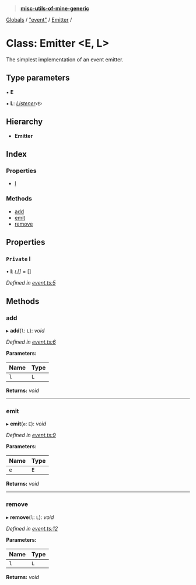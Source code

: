 > **[misc-utils-of-mine-generic](../README.md)**

[Globals](../globals.md) / ["event"](../modules/_event_.md) / [Emitter](_event_.emitter.md) /

# Class: Emitter <**E, L**>

The simplest implementation of an event emitter.

## Type parameters

▪ **E**

▪ **L**: *[Listener](../modules/_event_.md#listener)‹*`E`*›*

## Hierarchy

* **Emitter**

## Index

### Properties

* [l](_event_.emitter.md#private-l)

### Methods

* [add](_event_.emitter.md#add)
* [emit](_event_.emitter.md#emit)
* [remove](_event_.emitter.md#remove)

## Properties

### `Private` l

• **l**: *`L`[]* =  []

*Defined in [event.ts:5](https://github.com/cancerberoSgx/misc-utils-of-mine/blob/ca10768/misc-utils-of-mine-generic/src/event.ts#L5)*

## Methods

###  add

▸ **add**(`l`: `L`): *void*

*Defined in [event.ts:6](https://github.com/cancerberoSgx/misc-utils-of-mine/blob/ca10768/misc-utils-of-mine-generic/src/event.ts#L6)*

**Parameters:**

Name | Type |
------ | ------ |
`l` | `L` |

**Returns:** *void*

___

###  emit

▸ **emit**(`e`: `E`): *void*

*Defined in [event.ts:9](https://github.com/cancerberoSgx/misc-utils-of-mine/blob/ca10768/misc-utils-of-mine-generic/src/event.ts#L9)*

**Parameters:**

Name | Type |
------ | ------ |
`e` | `E` |

**Returns:** *void*

___

###  remove

▸ **remove**(`l`: `L`): *void*

*Defined in [event.ts:12](https://github.com/cancerberoSgx/misc-utils-of-mine/blob/ca10768/misc-utils-of-mine-generic/src/event.ts#L12)*

**Parameters:**

Name | Type |
------ | ------ |
`l` | `L` |

**Returns:** *void*